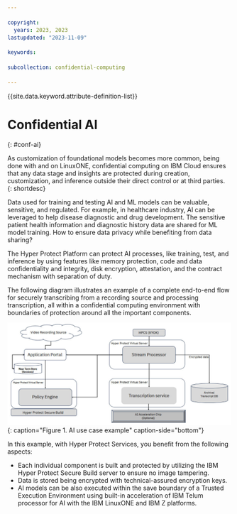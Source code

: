 ```yaml
---

copyright:
  years: 2023, 2023
lastupdated: "2023-11-09"

keywords: 

subcollection: confidential-computing

---
```


{{site.data.keyword.attribute-definition-list}}

# Confidential AI
{: #conf-ai}

As customization of foundational models becomes more common, being done with and on LinuxONE, confidential computing on IBM Cloud ensures that any data stage and insights are protected during creation, customization, and inference outside their direct control or at third parties.
{: shortdesc}

Data used for training and testing AI and ML models can be valuable, sensitive, and regulated. For example, in healthcare industry, AI can be leveraged to help disease diagnostic and drug development. The sensitive patient health information and diagnostic history data are shared for ML model training. How to ensure data privacy while benefiting from data sharing?

The Hyper Protect Platform can protect AI processes, like training, test, and inference by using features like memory protection, code and data confidentiality and integrity, disk encryption, attestation, and the contract mechanism with separation of duty.

The following diagram illustrates an example of a complete end-to-end flow for securely transcribing from a recording source and processing transcription, all within a confidential computing environment with boundaries of protection around all the important components.

![AI use case example](../images/ai-use-case.png "AI use case example"){: caption="Figure 1. AI use case example" caption-side="bottom"}

In this example, with Hyper Protect Services, you benefit from the following aspects:

- Each individual component is built and protected by utilizing the IBM Hyper Protect Secure Build server to ensure no image tampering.
- Data is stored being encrypted with technical-assured encryption keys.
- AI models can be also executed within the save boundary of a Trusted Execution Environment using built-in acceleration of IBM Telum processor for AI with the IBM LinuxONE and IBM Z platforms.
